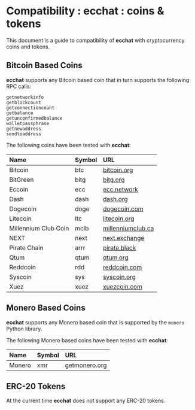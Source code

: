 # Compatibility : ecchat : coins & tokens

This document is a guide to compatibility of **ecchat** with cryptocurrency coins and tokens.

## Bitcoin Based Coins

**ecchat** supports any Bitcoin based coin that in turn supports the following RPC calls:

	getnetworkinfo
	getblockcount
	getconnectioncount	
	getbalance
	getunconfirmedbalance
	walletpassphrase
	getnewaddress
	sendtoaddress

The following coins have been tested with **ecchat**:

|Name|Symbol|URL|
|:--|:--|:--|
|Bitcoin|btc|[bitcoin.org](http://bitcoin.org)|
|BitGreen|bitg|[bitg.org](http://bitg.org)|
|Eccoin|ecc|[ecc.network](http://ecc.network)|
|Dash|dash|[dash.org](http://dash.org)|
|Dogecoin|doge|[dogecoin.com](http://dogecoin.com)|
|Litecoin|ltc|[litecoin.org](http://litecoin.org)|
|Millennium Club Coin|mclb|[millenniumclub.ca](http://millenniumclub.ca)|
|NEXT|next|[next.exchange](http://next.exchange)|
|Pirate Chain|arrr|[pirate.black](http://pirate.black)|
|Qtum|qtum|[qtum.org](http://qtum.org)|
|Reddcoin|rdd|[reddcoin.com](http://reddcoin.com)|
|Syscoin|sys|[syscoin.org](http://syscoin.org)|
|Xuez|xuez|[xuezcoin.com](http://xuezcoin.com)|


## Monero Based Coins

**ecchat** supports any Monero based coin that is supported by the `monero` Python library.

The following Monero based coins have been tested with **ecchat**:

|Name|Symbol|URL|
|:--|:--|:--|
|Monero|xmr|getmonero.org|

## ERC-20 Tokens

At the current time **ecchat** does not support any ERC-20 tokens.

